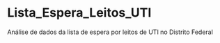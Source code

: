 # Lista_Espera_Leitos_UTI
Análise de dados da lista de espera por leitos de UTI no Distrito Federal
